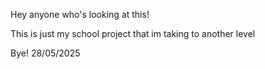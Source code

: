 Hey anyone who's looking at this!

This is just my school project that im taking to another level

Bye!
28/05/2025
